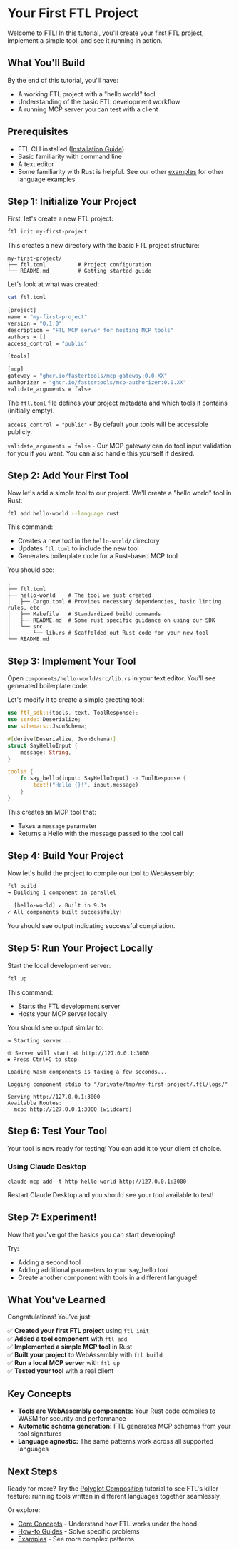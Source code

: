 # Your First FTL Project

Welcome to FTL! In this tutorial, you'll create your first FTL project, implement a simple tool, and see it running in action.

## What You'll Build

By the end of this tutorial, you'll have:
- A working FTL project with a "hello world" tool
- Understanding of the basic FTL development workflow
- A running MCP server you can test with a client

## Prerequisites

- FTL CLI installed ([Installation Guide](../../README.md#installing-and-updating))
- Basic familiarity with command line
- A text editor
- Some familiarity with Rust is helpful. See our other [examples](../../examples/demo/) for other language examples

## Step 1: Initialize Your Project

First, let's create a new FTL project:

```bash
ftl init my-first-project
```

This creates a new directory with the basic FTL project structure:

```
my-first-project/
├── ftl.toml          # Project configuration
└── README.md         # Getting started guide
```

Let's look at what was created:

```bash
cat ftl.toml

[project]
name = "my-first-project"
version = "0.1.0"
description = "FTL MCP server for hosting MCP tools"
authors = []
access_control = "public"

[tools]

[mcp]
gateway = "ghcr.io/fastertools/mcp-gateway:0.0.XX"
authorizer = "ghcr.io/fastertools/mcp-authorizer:0.0.XX"
validate_arguments = false
```

The `ftl.toml` file defines your project metadata and which tools it contains (initially empty).

`access_control = "public"` - By default your tools will be accessible publicly.

`validate_arguments = false` - Our MCP gateway can do tool input validation for you if you want. You can also handle this yourself if desired.

## Step 2: Add Your First Tool

Now let's add a simple tool to our project. We'll create a "hello world" tool in Rust:

```bash
ftl add hello-world --language rust
```

This command:
- Creates a new tool in the `hello-world/` directory
- Updates `ftl.toml` to include the new tool
- Generates boilerplate code for a Rust-based MCP tool

You should see:

```
.
├── ftl.toml
├── hello-world    # The tool we just created
│   ├── Cargo.toml # Provides necessary dependencies, basic linting rules, etc
│   ├── Makefile   # Standardized build commands
│   ├── README.md  # Some rust specific guidance on using our SDK 
│   └── src
│       └── lib.rs # Scaffolded out Rust code for your new tool
└── README.md
```

## Step 3: Implement Your Tool

Open `components/hello-world/src/lib.rs` in your text editor. You'll see generated boilerplate code.

Let's modify it to create a simple greeting tool:

```rust
use ftl_sdk::{tools, text, ToolResponse};
use serde::Deserialize;
use schemars::JsonSchema;

#[derive(Deserialize, JsonSchema)]
struct SayHelloInput {
    message: String,
}

tools! {
    fn say_hello(input: SayHelloInput) -> ToolResponse {
        text!("Hello {}!", input.message)
    }
}   
```

This creates an MCP tool that:
- Takes a `message` parameter
- Returns a Hello with the message passed to the tool call

## Step 4: Build Your Project

Now let's build the project to compile our tool to WebAssembly:

```bash
ftl build
→ Building 1 component in parallel

  [hello-world] ✓ Built in 9.3s
✓ All components built successfully!
```

You should see output indicating successful compilation.

## Step 5: Run Your Project Locally

Start the local development server:

```bash
ftl up
```

This command:
- Starts the FTL development server
- Hosts your MCP server locally

You should see output similar to:

```
→ Starting server...

🌐 Server will start at http://127.0.0.1:3000
⏹ Press Ctrl+C to stop

Loading Wasm components is taking a few seconds...

Logging component stdio to "/private/tmp/my-first-project/.ftl/logs/"

Serving http://127.0.0.1:3000
Available Routes:
  mcp: http://127.0.0.1:3000 (wildcard)
```

## Step 6: Test Your Tool

Your tool is now ready for testing! You can add it to your client of choice.

### Using Claude Desktop

`claude mcp add -t http hello-world http://127.0.0.1:3000`

Restart Claude Desktop and you should see your tool available to test!

## Step 7: Experiment!

Now that you've got the basics you can start developing!

Try:
- Adding a second tool 
- Adding additional parameters to your say_hello tool
- Create another component with tools in a different language!

## What You've Learned

Congratulations! You've just:

✅ **Created your first FTL project** using `ftl init`  
✅ **Added a tool component** with `ftl add`  
✅ **Implemented a simple MCP tool** in Rust  
✅ **Built your project** to WebAssembly with `ftl build`  
✅ **Run a local MCP server** with `ftl up`  
✅ **Tested your tool** with a real client  

## Key Concepts

- **Tools are WebAssembly components:** Your Rust code compiles to WASM for security and performance
- **Automatic schema generation:** FTL generates MCP schemas from your tool signatures
- **Language agnostic:** The same patterns work across all supported languages

## Next Steps

Ready for more? Try the [Polyglot Composition](./polyglot-composition.md) tutorial to see FTL's killer feature: running tools written in different languages together seamlessly.

Or explore:
- [Core Concepts](../core-concepts/) - Understand how FTL works under the hood
- [How-to Guides](../guides/) - Solve specific problems
- [Examples](../../examples/) - See more complex patterns